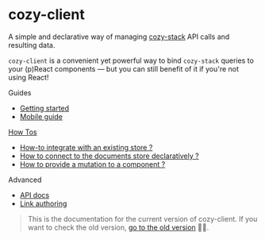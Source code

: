 # cozy-client

A simple and declarative way of managing [cozy-stack](https://github.com/cozy/cozy-stack) API calls and resulting data.

`cozy-client` is a convenient yet powerful way to bind `cozy-stack` queries to your (p)React components — but you can still benefit of it if you're not using React!

Guides

- [Getting started](docs/getting-started.md)
- [Mobile guide](docs/mobile-guide.md)

[How Tos](docs/how-tos.md)

- [How-to integrate with an existing store ?](docs/how-tos.md#how-to-integrate-with-an-existing-store-)
- [How to connect to the documents store declaratively ?](docs/how-tos.md#how-to-connect-to-the-documents-store-declaratively-)
- [How to provide a mutation to a component ?](docs/how-tos.md#how-to-provide-a-mutation-to-a-component-)

Advanced

- [API docs](docs/api.md)
- [Link authoring](docs/link-authoring.md)

> This is the documentation for the current version of cozy-client. If you want to check the old version, [go to the old version](http://github.com/cozy/cozy-client-js) 👵👴.
